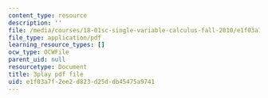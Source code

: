 ```yaml
---
content_type: resource
description: ''
file: /media/courses/18-01sc-single-variable-calculus-fall-2010/e1f03a7f2ee2d823d25ddb45475a9741_19x213y_uk4.pdf
file_type: application/pdf
learning_resource_types: []
ocw_type: OCWFile
parent_uid: null
resourcetype: Document
title: 3play pdf file
uid: e1f03a7f-2ee2-d823-d25d-db45475a9741
---
```

